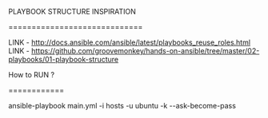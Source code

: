 PLAYBOOK STRUCTURE INSPIRATION

=============================

LINK - http://docs.ansible.com/ansible/latest/playbooks_reuse_roles.html
LINK - https://github.com/groovemonkey/hands-on-ansible/tree/master/02-playbooks/01-playbook-structure


How to RUN ?

============

ansible-playbook main.yml -i hosts -u ubuntu -k --ask-become-pass

